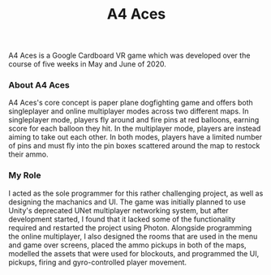 ﻿---
layout: project
title: A4 Aces
year: 2020
genre: Action
roles: Design, Programming
featureimage: /assets/images/a4aces.jpg
animatedimage: /assets/images/a4aces.apng
galleryvideos:
  - https://drive.google.com/file/d/18l_cSrcBIMI-a34JVPrbmteOsMCKeDT1/preview
galleryimages:
  - /assets/images/a4aces1.jpg
  - /assets/images/a4aces2.jpg
  - /assets/images/a4aces3.jpg
downloadlinks:
team:
  - Noah Mendelsohn-Thornton
  - Marcus Steele
  - Abbey Shirreff
  - Alicia Brown
  - Declan Boyd
  - Regina Kurnya
  - Onorina Pachi
  - Aaron Kong
---

A4 Aces is a Google Cardboard VR game which was developed over the course of five weeks in May and June of 2020.

### About A4 Aces
A4 Aces's core concept is paper plane dogfighting game and offers both singleplayer and online multiplayer modes across two different maps. In singleplayer mode, players fly around and fire pins at red balloons, earning score for each balloon they hit. In the multiplayer mode, players are instead aiming to take out each other. In both modes, players have a limited number of pins and must fly into the pin boxes scattered around the map to restock their ammo.

### My Role
I acted as the sole programmer for this rather challenging project, as well as designing the machanics and UI. The game was initially planned to use Unity's deprecated UNet multiplayer networking system, but after development started, I found that it lacked some of the functionality required and restarted the project using Photon. Alongside programming the online multiplayer, I also designed the rooms that are used in the menu and game over screens, placed the ammo pickups in both of the maps, modelled the assets that were used for blockouts, and programmed the UI, pickups, firing and gyro-controlled player movement.